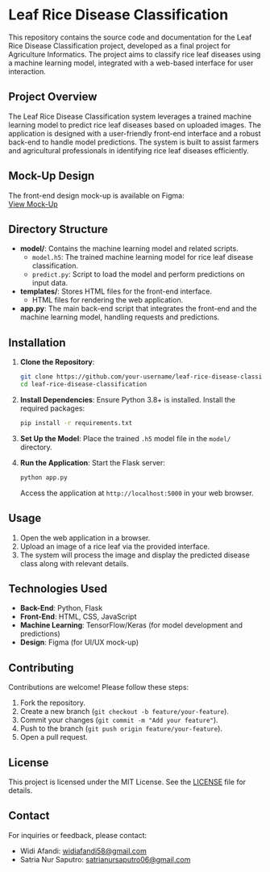 # Leaf Rice Disease Classification

This repository contains the source code and documentation for the Leaf Rice Disease Classification project, developed as a final project for Agriculture Informatics. The project aims to classify rice leaf diseases using a machine learning model, integrated with a web-based interface for user interaction.

## Project Overview

The Leaf Rice Disease Classification system leverages a trained machine learning model to predict rice leaf diseases based on uploaded images. The application is designed with a user-friendly front-end interface and a robust back-end to handle model predictions. The system is built to assist farmers and agricultural professionals in identifying rice leaf diseases efficiently.

## Mock-Up Design

The front-end design mock-up is available on Figma:  
[View Mock-Up](https://www.figma.com/file/Ld18KowBshaZQiEGkiaFfB/Untitled?node-id=0%3A1&t=ACEYlJqaDMhtVGjd-1)

## Directory Structure

- **model/**: Contains the machine learning model and related scripts.
  - `model.h5`: The trained machine learning model for rice leaf disease classification.
  - `predict.py`: Script to load the model and perform predictions on input data.
- **templates/**: Stores HTML files for the front-end interface.
  - HTML files for rendering the web application.
- **app.py**: The main back-end script that integrates the front-end and the machine learning model, handling requests and predictions.

## Installation

1. **Clone the Repository**:
   ```bash
   git clone https://github.com/your-username/leaf-rice-disease-classification.git
   cd leaf-rice-disease-classification
   ```

2. **Install Dependencies**:
   Ensure Python 3.8+ is installed. Install the required packages:
   ```bash
   pip install -r requirements.txt
   ```

3. **Set Up the Model**:
   Place the trained `.h5` model file in the `model/` directory.

4. **Run the Application**:
   Start the Flask server:
   ```bash
   python app.py
   ```
   Access the application at `http://localhost:5000` in your web browser.

## Usage

1. Open the web application in a browser.
2. Upload an image of a rice leaf via the provided interface.
3. The system will process the image and display the predicted disease class along with relevant details.

## Technologies Used

- **Back-End**: Python, Flask
- **Front-End**: HTML, CSS, JavaScript
- **Machine Learning**: TensorFlow/Keras (for model development and predictions)
- **Design**: Figma (for UI/UX mock-up)

## Contributing

Contributions are welcome! Please follow these steps:
1. Fork the repository.
2. Create a new branch (`git checkout -b feature/your-feature`).
3. Commit your changes (`git commit -m "Add your feature"`).
4. Push to the branch (`git push origin feature/your-feature`).
5. Open a pull request.

## License

This project is licensed under the MIT License. See the [LICENSE](LICENSE) file for details.

## Contact

For inquiries or feedback, please contact:
- Widi Afandi: [widiafandi58@gmail.com](mailto:widiafandi58@gmail.com)
- Satria Nur Saputro: [satrianursaputro06@gmail.com](mailto:satrianursaputro06@gmail.com)